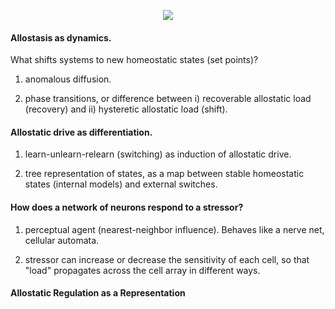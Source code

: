 <p align="center">
<img src="https://github.com/Orthogonal-Research-Lab/Meta-brain-Models/blob/master/Allostasis%20Machines/Slides/INTRO-SLIDE.png"><BR>
</p>

#### Allostasis as dynamics.

What shifts systems to new homeostatic states (set points)?

1) anomalous diffusion.

2) phase transitions, or difference between i) recoverable allostatic load (recovery) and ii) hysteretic allostatic load (shift).

#### Allostatic drive as differentiation.

1) learn-unlearn-relearn (switching) as induction of allostatic drive.

2) tree representation of states, as a map between stable homeostatic states (internal models) and external switches.

#### How does a network of neurons respond to a stressor?

1) perceptual agent (nearest-neighbor influence). Behaves like a nerve net, cellular automata.

2) stressor can increase or decrease the sensitivity of each cell, so that "load" propagates across the cell array in different ways.

#### Allostatic Regulation as a Representation

<p align="center">
<img src=""><BR>
</p>

